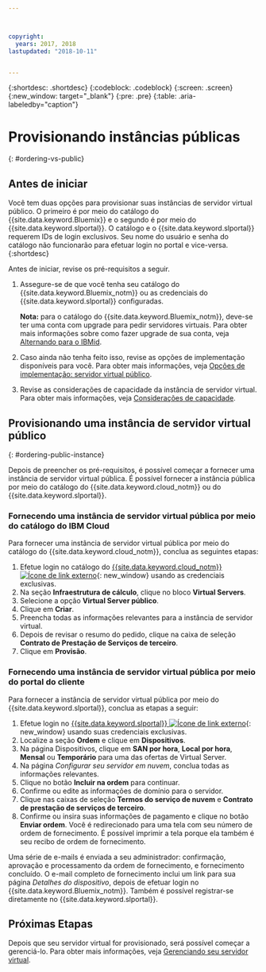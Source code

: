 ```yaml
---



copyright:
  years: 2017, 2018
lastupdated: "2018-10-11"


---
```


{:shortdesc: .shortdesc}
{:codeblock: .codeblock}
{:screen: .screen}
{:new_window: target="_blank"}
{:pre: .pre}
{:table: .aria-labeledby="caption"}

# Provisionando instâncias públicas
{: #ordering-vs-public}

## Antes de iniciar
Você tem duas opções para provisionar suas instâncias de servidor virtual público. O primeiro é por meio do catálogo do {{site.data.keyword.Bluemix}} e o segundo é por meio do {{site.data.keyword.slportal}}. O catálogo e o {{site.data.keyword.slportal}} requerem IDs de login exclusivos. Seu nome do usuário e senha do catálogo não funcionarão para efetuar login no portal e vice-versa.
{:shortdesc}

Antes de iniciar, revise os pré-requisitos a seguir.

  1. Assegure-se de que você tenha seu catálogo do {{site.data.keyword.Bluemix_notm}} ou as credenciais do {{site.data.keyword.slportal}} configuradas.

     **Nota:** para o catálogo do {{site.data.keyword.Bluemix_notm}}, deve-se ter uma conta com upgrade para pedir servidores virtuais. Para obter mais informações sobre como fazer upgrade de sua conta, veja [Alternando para o IBMid](https://console.bluemix.net/docs/admin/softlayerlink.html).

  2. Caso ainda não tenha feito isso, revise as opções de implementação disponíveis para você. Para obter mais informações, veja [Opções de implementação: servidor virtual público](../vsi/vsi_public.html).

  3. Revise as considerações de capacidade da instância de servidor virtual.  Para obter mais informações, veja [Considerações de capacidade](ts_capacity_bp.html).

## Provisionando uma instância de servidor virtual público
{: #ordering-public-instance}

Depois de preencher os pré-requisitos, é possível começar a fornecer uma instância de servidor virtual pública. É possível fornecer a instância pública por meio do catálogo do {{site.data.keyword.cloud_notm}} ou do {{site.data.keyword.slportal}}.

### Fornecendo uma instância de servidor virtual pública por meio do catálogo do IBM Cloud
Para fornecer uma instância de servidor virtual pública por meio do catálogo do {{site.data.keyword.cloud_notm}}, conclua as seguintes etapas:

  1. Efetue login no catálogo do [{{site.data.keyword.cloud_notm}}![Ícone de link externo](../icons/launch-glyph.svg "Ícone de link externo")](https://console.bluemix.net/catalog/){: new_window} usando as credenciais exclusivas. 
  2. Na seção **Infraestrutura de cálculo**, clique no bloco **Virtual Servers**.
  3. Selecione a opção **Virtual Server público**.
  4. Clique em **Criar**.
  5. Preencha todas as informações relevantes para a instância de servidor virtual. 
  6. Depois de revisar o resumo do pedido, clique na caixa de seleção **Contrato de Prestação de Serviços de terceiro**. 
  7. Clique em **Provisão**.
  
### Fornecendo uma instância de servidor virtual pública por meio do portal do cliente
Para fornecer a instância de servidor virtual pública por meio do {{site.data.keyword.slportal}}, conclua as etapas a seguir:

  1. Efetue login no [{{site.data.keyword.slportal}} ![Ícone de link externo](../icons/launch-glyph.svg "Ícone de link externo")](https://control.softlayer.com/){: new_window} usando suas credenciais exclusivas.
  2. Localize a seção **Ordem** e clique em **Dispositivos**. 
  3. Na página Dispositivos, clique em **SAN por hora**, **Local por hora**, **Mensal** ou **Temporário** para uma das ofertas de Virtual Server.
  4. Na página *Configurar seu servidor em nuvem*, conclua todas as informações relevantes.
  5. Clique no botão **Incluir na ordem** para continuar.
  6. Confirme ou edite as informações de domínio para o servidor.
  7. Clique nas caixas de seleção **Termos do serviço de nuvem** e **Contrato de prestação de serviços de terceiro**.
  8. Confirme ou insira suas informações de pagamento e clique no botão **Enviar ordem**. Você é redirecionado para uma tela com seu número de ordem de fornecimento. É possível imprimir a tela porque ela também é seu recibo de ordem de fornecimento.

 Uma série de e-mails é enviada a seu administrador: confirmação, aprovação e processamento da ordem de fornecimento, e fornecimento concluído. O e-mail completo de fornecimento inclui um link para sua página *Detalhes do dispositivo*, depois de efetuar login no {{site.data.keyword.Bluemix_notm}}. Também é possível registrar-se diretamente no {{site.data.keyword.slportal}}.

## Próximas Etapas
Depois que seu servidor virtual for provisionado, será possível começar a gerenciá-lo. Para obter mais informações, veja [Gerenciando seu servidor virtual](../vsi/vsi_managing.html).
